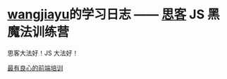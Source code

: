 # [wangjiayu](https://github.com/wangjiayu4657/jsmagic-learning-log/edit/master/README.md)的学习日志 —— [思客](http://sike.io) JS 黑魔法训练营
思客大法好！JS 大法好！

[最有良心的前端培训](sike.io)


